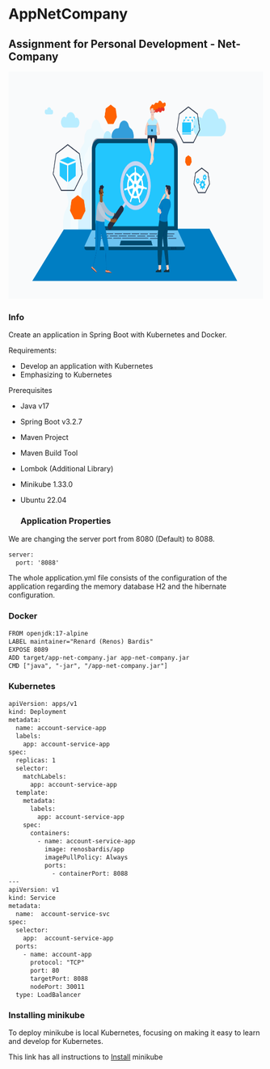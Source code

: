 # AppNetCompany
## Assignment for Personal Development - Net-Company

<p align="center"> 
<img src="https://github.com/BardisRenos/AppNetCompany/blob/main/src/main/java/com/example/app/images/kubernetes.png" width="750" height="450" style=centerme>
</p>

### Info

Create an application in Spring Boot with Kubernetes and Docker.

Requirements:
- Develop an application with Kubernetes
- Emphasizing to Kubernetes

Prerequisites 
- Java v17
- Spring Boot v3.2.7
- Maven Project 
- Maven Build Tool
- Lombok (Additional Library)
- Minikube 1.33.0
- Ubuntu 22.04

  ### Application Properties

We are changing the server port from 8080 (Default) to 8088.

```
server:
  port: '8088'
```
The whole application.yml file consists of the configuration of the application regarding the memory database H2 and the hibernate configuration. 

### Docker

```
FROM openjdk:17-alpine
LABEL maintainer="Renard (Renos) Bardis"
EXPOSE 8089
ADD target/app-net-company.jar app-net-company.jar
CMD ["java", "-jar", "/app-net-company.jar"]
```

### Kubernetes

```
apiVersion: apps/v1
kind: Deployment
metadata:
  name: account-service-app
  labels:
    app: account-service-app
spec:
  replicas: 1
  selector:
    matchLabels:
      app: account-service-app
  template:
    metadata:
      labels:
        app: account-service-app
    spec:
      containers:
        - name: account-service-app
          image: renosbardis/app
          imagePullPolicy: Always
          ports:
            - containerPort: 8088
---
apiVersion: v1
kind: Service
metadata:
  name:  account-service-svc
spec:
  selector:
    app:  account-service-app
  ports:
    - name: account-app
      protocol: "TCP"
      port: 80
      targetPort: 8088
      nodePort: 30011
  type: LoadBalancer
```

### Installing minikube
To deploy minikube is local Kubernetes, focusing on making it easy to learn and develop for Kubernetes.

This link has all instructions to [Install](https://minikube.sigs.k8s.io/docs/start/?arch=%2Flinux%2Fx86-64%2Fstable%2Fbinary+download#Service) minikube 
